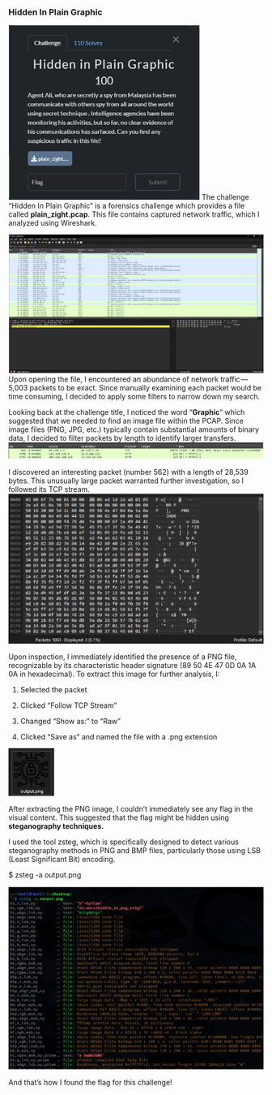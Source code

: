### Hidden In Plain Graphic 
![chall](img/chall.png)
The challenge “Hidden In Plain Graphic” is a forensics challenge which provides a file called **plain\_zight.pcap**. This file contains captured network traffic, which I analyzed using Wireshark.

![initial_traffic](img/initial_traffic.png)
Upon opening the file, I encountered an abundance of network traffic — 5,003 packets to be exact. Since manually examining each packet would be time consuming, I decided to apply some filters to narrow down my search.

Looking back at the challenge title, I noticed the word “**Graphic**” which suggested that we needed to find an image file within the PCAP. Since image files (PNG, JPG, etc.) typically contain substantial amounts of binary data, I decided to filter packets by length to identify larger transfers.
![traffic](img/traffic.png)

I discovered an interesting packet (number 562) with a length of 28,539 bytes. This unusually large packet warranted further investigation, so I followed its TCP stream.
![packets](img/packets.png)

Upon inspection, I immediately identified the presence of a PNG file, recognizable by its characteristic header signature (89 50 4E 47 0D 0A 1A 0A in hexadecimal). To extract this image for further analysis, I:

1.  Selected the packet
    
2.  Clicked “Follow TCP Stream”
    
3.  Changed “Show as:” to “Raw”
    
4.  Clicked “Save as” and named the file with a .png extension

![output](img/output.png)

After extracting the PNG image, I couldn’t immediately see any flag in the visual content. This suggested that the flag might be hidden using **steganography techniques.**

I used the tool zsteg, which is specifically designed to detect various steganography methods in PNG and BMP files, particularly those using LSB (Least Significant Bit) encoding.

 $ zsteg -a output.png   

![flag](img/flag.png)

And that’s how I found the flag for this challenge!